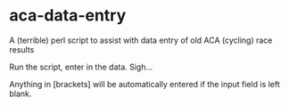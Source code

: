 # aca-data-entry
A (terrible) perl script to assist with data entry of old ACA (cycling) race results

Run the script, enter in the data. Sigh...

Anything in [brackets] will be automatically entered if the input field is left blank.
